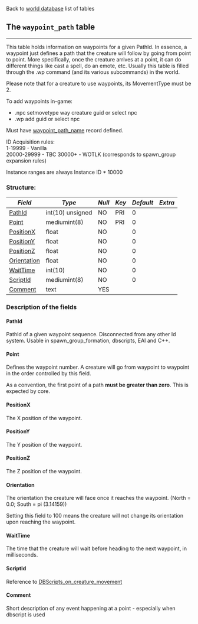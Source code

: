 Back to [world database](https://github.com/cmangos/issues/wiki/mangosdb_struct) list of tables

## The `waypoint_path` table
***
This table holds information on waypoints for a given PathId. In essence, a waypoint just defines a path that the creature will follow by going from point to point. More specifically, once the creature arrives at a point, it can do different things like cast a spell, do an emote, etc. Usually this table is filled through the .wp command (and its various subcommands) in the world.

Please note that for a creature to use waypoints, its MovementType must be 2.

To add waypoints in-game:
- .npc setmovetype way creature guid or select npc
- .wp add guid or select npc

Must have [waypoint_path_name](https://github.com/cmangos/issues/wiki/waypoint_path_name) record defined.

ID Acquisition rules:  
1-19999 - Vanilla  
20000-29999 - TBC
30000+ - WOTLK
(corresponds to spawn_group expansion rules)  

Instance ranges are always Instance ID * 10000

### Structure:

*Field* | *Type* | *Null* | *Key* | *Default* | *Extra*
------------ | ------------- | -----------  | -----------  | -----------  | -----------
[PathId](https://github.com/cmangos/issues/wiki/creature_movement#id)|int(10) unsigned|NO|PRI|0||
[Point](https://github.com/cmangos/issues/wiki/creature_movement#point)|mediumint(8)|NO|PRI|0||
[PositionX](https://github.com/cmangos/issues/wiki/creature_movement#position_x)|float|NO||0||
[PositionY](https://github.com/cmangos/issues/wiki/creature_movement#position_y)|float|NO||0||
[PositionZ](https://github.com/cmangos/issues/wiki/creature_movement#position_z)|float|NO||0||
[Orientation](https://github.com/cmangos/issues/wiki/creature_movement#orentation)|float|NO||0||
[WaitTime](https://github.com/cmangos/issues/wiki/creature_movement#waittime)|int(10)|NO||0||
[ScriptId](https://github.com/cmangos/issues/wiki/creature_movement#script_id)|mediumint(8)|NO||0||
[Comment](https://github.com/cmangos/issues/wiki/creature_movement#comment)|text|YES||||


### Description of the fields

#### PathId
PathId of a given waypoint sequence. Disconnected from any other Id system. Usable in spawn_group_formation, dbscripts, EAI and C++.

#### Point

Defines the waypoint number. A creature will go from waypoint to waypoint in the order controlled by this field.

As a convention, the first point of a path **must be greater than zero**. This is expected by core.
#### PositionX

The X position of the waypoint.

#### PositionY

The Y position of the waypoint.

#### PositionZ

The Z position of the waypoint.

#### Orientation

The orientation the creature will face once it reaches the waypoint. 
(North = 0.0; South = pi (3.14159))  

Setting this field to 100 means the creature will not change its orientation upon reaching the waypoint.

#### WaitTime

The time that the creature will wait before heading to the next waypoint, in milliseconds.

#### ScriptId

Reference to [DBScripts_on_creature_movement](https://github.com/cmangos/issues/wiki/DBScripts_on_creature_movement)

#### Comment

Short description of any event happening at a point - especially when dbscript is used

